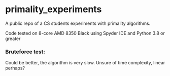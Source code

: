 # primality_experiments
A public repo of a CS students experiments with primality algorithms.

Code tested on 8-core AMD 8350 Black using Spyder IDE and Python 3.8 or greater  

### Bruteforce test:
Could be better, the algorithm is very slow. Unsure of time complexity, linear perhaps?  

